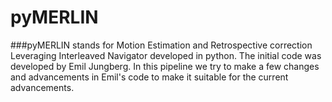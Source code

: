 # pyMERLIN
###pyMERLIN stands for Motion Estimation and Retrospective correction Leveraging Interleaved Navigator developed in python. The initial code was developed by Emil Jungberg. In this pipeline we try to make a few changes and advancements in Emil's code to make it suitable for the current advancements.  

